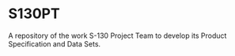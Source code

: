 # S130PT
A repository of the work S-130 Project Team to develop its Product Specification and Data Sets.
